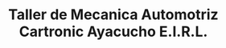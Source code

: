 ---
title: "Taller de Mecanica Automotriz Cartronic Ayacucho E.I.R.L."
url: /ayacucho/taller-de-mecanica-automotriz-cartronic-ayacucho-e-i-r-l/
shop: Autowerkstatt
---